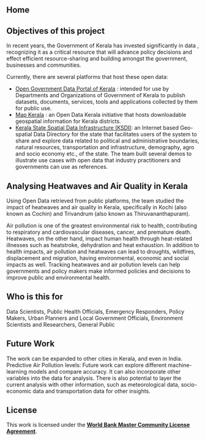 ## Home

## Objectives of this project
In recent years, the Government of Kerala has invested significantly in data , recognizing it as a critical resource that will advance policy decisions and effect efficient resource-sharing and building amongst the government, businesses and communities. 

Currently, there are several platforms that host these open data:
- [Open Government Data Portal of Kerala](https://kerala.data.gov.in/) : intended for use by Departments and Organizations of Government of Kerala to publish datasets, documents, services, tools and applications collected by them for public use. 
- [Map Kerala](https://map.opendatakerala.org/) : an Open Data Kerala initiative that hosts downloadable geospatial information for Kerala districts.
- [Kerala State Spatial Data Infrastructure (KSDI)](https://opensdi.kerala.gov.in/): an Internet based Geo-spatial Data Directory for the state that facilitates users of the system to share and explore data related to political and administrative boundaries, natural resources, transportation and infrastructure, demography, agro and socio economy etc., of the state.
The team built several demos to illustrate use cases with open data that industry practitioners and governments can use as references. 

## Analysing Heatwaves and Air Quality in Kerala
Using Open Data retrieved from public platforms, the team studied the impact of heatwaves and air quality in Kerala, specifically in Kochi (also known as Cochin) and Trivandrum (also known as Thiruvananthapuram). 

Air pollution is one of the greatest environmental risk to health, contributing to respiratory and cardiovascular diseases, cancer, and premature death. Heatwaves, on the other hand, impact human health through heat-related illnesses such as heatstroke, dehydration and heat exhaustion. 
In addition to health impacts, air pollution and heatwaves can lead to droughts, wildfires, displacement and migration, having environmental, economic and social impacts as well.
Tracking heatwaves and air pollution levels can help governments and policy makers make informed policies and decisions to improve public and environmental health.

## Who is this for
Data Scientists, Public Health Officials, Emergency Responders, Policy Makers, Urban Planners and Local Government Officials, Environment Scientists and Researchers, General Public

## Future Work 
The work can be expanded to other cities in Kerala, and even in India. 
Predictive Air Pollution levels: Future work can explore different machine-learning models and compare accuracy. It can also incorporate other variables into the data for analysis. 
There is also potential to layer the current analysis with other information, such as meteorological data, socio-economic data and transportation data for other insights. 

## License
This work is licensed under the [**World Bank Master Community License Agreement**](LICENSE.md).

<!-- ## Strategic Brief

*forthcoming*

<!-- Part of [Understanding the vulnerability of New Delhi to Heatwaves](https://portal.datapartnership.org/readableproposal/368), this repository holds a collection of (experimental) Jupyter notebooks exploring data available through the [Development Data Partnership](https://datapartnership.org). -->

<!-- ## Challenge

Heatwaves could impact the progress made in at least 10 of the 17 SDGs making them a critical, global phenomenon that needs to be addressed collectively and with urgency. Unlike sudden-onset disasters, heatwaves do not come with the drama of flying roofs and flooded streets. On the contrary, they are silent killers that trigger cascading impacts on agriculture, food security, healthcare, education, employment, energy, water supply, urban resilience, and human development. In 2022 alone, extreme heat has been the leading cause of crop failures in India, hydropower shortages in China, and exacerbated flooding in Pakistan through accelerated melting of glaciers. However, even within the same country, these impacts are not felt by every person and every sector equally. To inform targeted policy interventions that alleviate the impact of extreme heat, it is important to assess the vulnerability of different sectors to extreme heat at a granular scale, using a standardized methodology.

Currently, there is no standardized methodology to define or assess the impacts from heatwaves. Each meteorological department uses their own dataset and definition to estimate heatwaves and often do not differentiate the definition of a heatwave between people and crops. Impact from natural disasters is often measured in terms of number of deaths, number of people impacted, and economic losses caused by it. Such a methodology cannot be applied to heatwaves because it is a slow-onset disaster and the impacts from it are not felt immediately after the event.

## Proposed Solution

The team proposes the use of different definitions of heatwaves applicable to crops and people separately. These definitions will allow for the monitoring of impacts in different sectors differently. The impact can be measured across the sectors of health, electricity, water, agriculture, and the economy using a standard set of indicators (listed below).

One important impact of heatwaves is the triggering of cascading natural disasters – floods and droughts. To account for this, two indicators are identified. These two indicators allow for the spatial mapping of areas that are flood-prone and drought-prone due to heatwaves, thus making them more vulnerable.

The following indicators are proposed to assess the impact of heatwaves across sectors - The following indicators will be calculated at the granularity of the lowest administrative boundary data available, preferably a city. The impact will be measured between the years 2015 and 2022. -->


